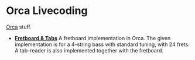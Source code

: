# Orca Livecoding

[Orca](https://github.com/hundredrabbits/Orca) stuff.

- **[Fretboard & Tabs](./fretboard/)** A fretboard implementation in Orca. The given implementation is for a 4-string bass with standard tuning, with 24 frets. A tab-reader is also implemented together with the fretboard.
